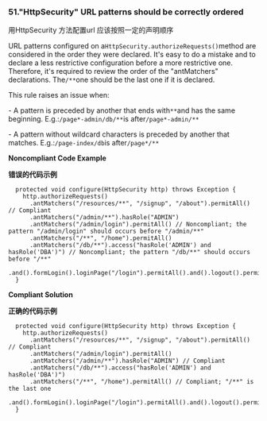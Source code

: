 ### 51."HttpSecurity" URL patterns should be correctly ordered


用HttpSecurity 方法配置url 应该按照一定的声明顺序

URL patterns configured on a`HttpSecurity.authorizeRequests()`method are considered in the order they were declared. It's easy to do a mistake and to declare a less restrictive configuration before a more restrictive one. Therefore, it's required to review the order of the "antMatchers" declarations. The`/**`one should be the last one if it is declared.

This rule raises an issue when:

\- A pattern is preceded by another that ends with`**`and has the same beginning. E.g.:`/page*-admin/db/**`is after`/page*-admin/**`

\- A pattern without wildcard characters is preceded by another that matches. E.g.:`/page-index/db`is after`/page*/**`



**Noncompliant Code Example**

**错误的代码示例**

```
  protected void configure(HttpSecurity http) throws Exception {
    http.authorizeRequests()
      .antMatchers("/resources/**", "/signup", "/about").permitAll() // Compliant
      .antMatchers("/admin/**").hasRole("ADMIN")
      .antMatchers("/admin/login").permitAll() // Noncompliant; the pattern "/admin/login" should occurs before "/admin/**"
      .antMatchers("/**", "/home").permitAll()
      .antMatchers("/db/**").access("hasRole('ADMIN') and hasRole('DBA')") // Noncompliant; the pattern "/db/**" should occurs before "/**"
      .and().formLogin().loginPage("/login").permitAll().and().logout().permitAll();
  }
```


**Compliant Solution**

**正确的代码示例**

```
  protected void configure(HttpSecurity http) throws Exception {
    http.authorizeRequests()
      .antMatchers("/resources/**", "/signup", "/about").permitAll() // Compliant
      .antMatchers("/admin/login").permitAll()
      .antMatchers("/admin/**").hasRole("ADMIN") // Compliant
      .antMatchers("/db/**").access("hasRole('ADMIN') and hasRole('DBA')")
      .antMatchers("/**", "/home").permitAll() // Compliant; "/**" is the last one
      .and().formLogin().loginPage("/login").permitAll().and().logout().permitAll();
  }
```


